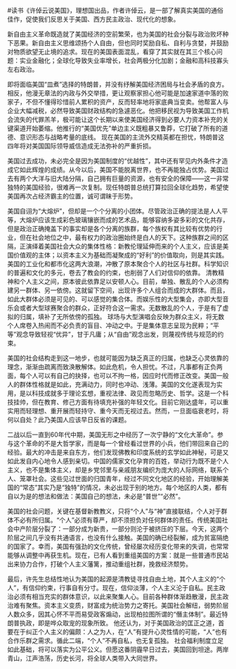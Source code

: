 \#读书《许倬云说美国》，理想国出品，作者许倬云，是一部了解真实美国的通俗佳作，促使我们反思关于美国、西方民主政治、现代化的想象。

新自由主义革命既造就了美国经济的空前繁荣，也为美国的社会分裂与政治败坏种下恶果。新自由主义思维颂扬个人自由，但也同时奖励自私、自利与贪婪，并鼓励对物质欲望无止境的追求。现在的美国表面混乱，看穿了其实就在其三个核心问题：实业金融化；全球化导致失业率增长，社会两极分化加剧；金融和高科技寡头左右政治。

即将面临美国“皿煮”选择的特朗普，并没有纾解美国经济困局与社会矛盾的良方。相反，他漫无章法的内政与外交举措，更让观察家担心他可能是加速家道中落的败家子，不但不懂得珍惜前人累积的资产，反而轻率地将家底典当变卖。他帮富人与企业大幅减税，必然导致美国财政结构的急遽恶化。他把移民视为导致美国工作机会流失的代罪羔羊，极可能让这个长期以来使美国经济得到必要人力资本补充的关键渠道开始萎缩。他推行的“美国优先”单边主义既粗暴又鲁莽，它打破了所有的道德、意识形态与战略考量的底线。 现在美国的主流外交精英都在担忧，特朗普这四年将对美国国际领导威信造成无法弥补的严重折损。

美国过去成功，未必完全是因为美国制度的“优越性”，其中还有罕见内外条件才造成它如此辉煌的成绩。从今以后，美国不能脱离世界，也不再能独占优势。美国过去有两个大洋与旧大陆分隔，自己拥有巨量的资源，也有安全的保障——这一非常独特的美国经验，很难再一次复制。现任特朗普总统打算拉回全球化趋势，希望使美国再次占经济霸主的位置，诚可谓昧于形势。

美国自诩为“大熔炉”，但却是一个个分离的小团体。尽管政治正确的提法是人人平等，大熔炉应该生成彩色玻璃镶嵌而成的艺术品，能够容纳多姿多彩的文化共存，但是政治正确掩盖下的事实却是各个分离的族群，每个族权有其比较有优势的行业，但在社会地位之中，最有权力的政治圈始终是白人的天下。这种族群之间的区隔，正演绎着美国社会大众的集体性格：新教伦理延伸而来的个人主义，应该是美国价值观的主体；以资本主义为基础而凝聚成的“好利”的价值取向，则是其实践。美国的工业化和都市化这两大浪潮，冲散了原本聚合个人的社区与社群。科学知识的普遍和文化的多元，卷去了教会的约束，也削弱了人们对信仰的依靠。 清教精神和个人主义之间，原本彼此依靠足以安顿人心。目前，单独、散乱的个人必须构建另一群体、另一依傍。这就留下空间，出现许多个人组合而成的大群体。而且，如此大群体必须是可见的、可以感觉的集合体。而娱乐性的大型集会，亦即大型音乐会或者大型球赛聚合的群众，正好符合这一需求。无数散乱的个人，于是有了虚拟的归属，填补了无所依傍的孤独。 球场与大型演唱会反映为群众主义，将无数个人席卷入热闹而不必负责的盲目、冲动之中。于是集体意志呈现为民粹；“平等”观念导致轻视“优异”，甘于凡庸；从“自由”观念出发，则蔑视传统与规范的约束。

美国的社会结构走到这一地步，也就可能因为缺乏真正的归属，也缺乏心灵依靠的理念，渐渐由疏离而致涣散解体。如此危机，令人担忧。不过，凡事都有正负两面，每个人可以有自己的抉择，也可以不拘一格，因应时代而修正改变。美国一般人的群体性格就是如此，充满动力，同时也冲动、浅薄。美国的文化遂表现为实用，是以科技成就多于理论玄想，重视法律、政见而忽略历史、哲学。这是一个科技挂帅，但在教育、修己方面有待填充补强的年轻文化。目前它刚达盛年，可以重实用而轻理想、重开展而轻持守、重今天而无视过去。然而，一旦面临衰老时，将何以自处？此乃美国人应该早日反省的课题。

二战以后一直到60年代中期，美国无形之中经历了一次宁静的“文化大革命”。参与这个革命的不是大哲学家，而是每一个曾经看过世界的小兵，他们带回来自己的经验。最大的冲击是来自东方，他们发现佛教和印度系统的玄学如此神秘，可是又如此发自内心地令人感到亲切。中国的儒家文化孕育的百姓，举动行为既不是个人主义，也不是集体主义，却是乡党邻里与亲戚朋友编织为庞大的人际网络，联系个人、笼罩社会。这些见过世面的归国青年，经过不同文化地区的经验，开始理解美国的“常态”其实乃是“独特”的情况，未必出现于别的地方。每个地区的人类，都有自以为是的想法和做法：美国自己的想法，未必是“普世”“必然”。

美国的社会问题，关键在基督新教教义，只将“个人”与“神”直接联结，个人对于群体不必有所归属。“个人”必须有尊严，却不须担负对任何群体的责任。传统美国社会中产阶层分裂了：一部分成为新贵，一部分则沦于被挤压的下层。今天，这两个阶层之间几乎没有共通语言，也没有什么接触。美国的确已经裂解，成为贫富隔绝的国家了。幸而，美国有强劲的文化传统，曾经屡次经历变化带来的失调，也常常能够从调整中再获生机。现在，已有人看到重组美国的方案：就是一些普通市民站出来协力合作，打破个人主义藩篱，推动重组社群，挽救经济颓势。

最后，许先生总结性地认为美国的起源是清教徒寻找自由土地，其个人主义的“个人”，有信仰约束，行事自有分寸。现在，信仰淡薄，个人主义沦于自私。民主政治必须有相当充实的群体意识，以此来聚集人心。目前各种群体渐趋散漫，民主政治难有聚焦。资本主义变质，财富成为统治势力之寄托。美国社会解纽，弱势阶层人数众多，因其心怀不平而易受政客煽动，出现柏拉图所谓的“僭主体制”。最近特朗普执政，即是哗众取宠的现象所致。 他还认为，对于美国政治的匡正之道，首要在于纠正个人主义的偏颇：人之为人，在“人”有提升心灵性情的可能，“人”也有合作乐群之需求。循此二端，“个人”不再自私，也无复孤独。 社会福利制度立足如此基础，将可以落实为公平公义。但愿这番阴霾早日过去，美国回到坦途。两岸青山，江声浩荡，历史长河，将全球人类带入大同世界。